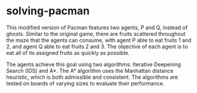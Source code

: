 # solving-pacman

This modified version of Pacman features two agents, P and Q, instead of ghosts. Similar to the original game, there are fruits scattered throughout the maze that the agents can consume, with agent P able to eat fruits 1 and 2, and agent Q able to eat fruits 2 and 3. The objective of each agent is to eat all of its assigned fruits as quickly as possible. 

The agents achieve this goal using two algorithms: Iterative Deepening Search (IDS) and A*. The A* algorithm uses the Manhattan distance heuristic, which is both admissible and consistent. The algorithms are tested on boards of varying sizes to evaluate their performance.
